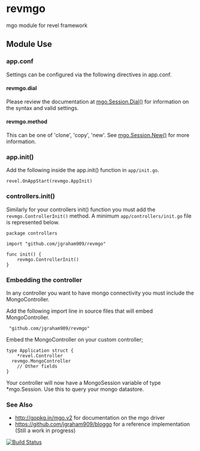 revmgo
======

mgo module for revel framework

## Module Use

### app.conf

Settings can be configured via the following directives in app.conf.

#### revmgo.dial

Please review the documentation at [mgo.Session.Dial()](http://godoc.org/gopkg.in/mgo.v2#Dial) for information on the syntax and valid settings.

#### revmgo.method

This can be one of 'clone', 'copy', 'new'. See [mgo.Session.New()](http://godoc.org/gopkg.in/mgo.v2#Session.New) for more information.


### app.init()

Add the following inside the app.init() function in `app/init.go`.

    revel.OnAppStart(revmgo.AppInit)

### controllers.init()

Similarly for your controllers init() function you must add the `revmgo.ControllerInit()` method. A minimum `app/controllers/init.go` file is represented below.

    package controllers

    import "github.com/jgraham909/revmgo"

    func init() {
        revmgo.ControllerInit()
    }


### Embedding the controller

In any controller you want to have mongo connectivity you must include the
MongoController.

Add the following import line in source files that will embed MongoController.

     "github.com/jgraham909/revmgo"

Embed the MongoController on your custom controller;

    type Application struct {
  		*revel.Controller
      revmgo.MongoController
  		// Other fields
  	}


Your controller will now have a MongoSession variable of type *mgo.Session. Use this
to query your mongo datastore.

### See Also

*  http://gopkg.in/mgo.v2 for documentation on the mgo driver
*  https://github.com/jgraham909/bloggo for a reference implementation (Still a work in progress)

[![Build Status](https://travis-ci.org/jgraham909/revmgo.png)](https://travis-ci.org/jgraham909/revmgo)
